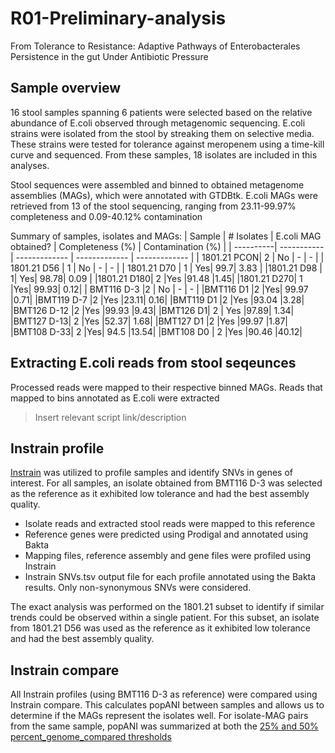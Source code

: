 # R01-Preliminary-analysis
From Tolerance to Resistance: Adaptive Pathways of Enterobacterales Persistence in the gut Under Antibiotic Pressure

## Sample overview
16 stool samples spanning 6 patients were selected based on the relative abundance of E.coli observed through metagenomic sequencing.
E.coli strains were isolated from the stool by streaking them on selective media. These strains were tested for tolerance against meropenem using a time-kill curve and sequenced.
From these samples, 18 isolates are included in this analyses.

Stool sequences were assembled and binned to obtained metagenome assemblies (MAGs), which were annotated with GTDBtk. E.coli MAGs were retrieved from 13 of the stool sequencing, ranging from 23.11-99.97% completeness and 0.09-40.12% contamination

Summary of samples, isolates and MAGs:
| Sample	    | # Isolates	| E.coli MAG obtained? |	Completeness (%)	| Contamination (%) |
| ----------| ----------- | ------------- | ------------- | ------------- |
| 1801.21 PCON| 2  | No	 |  -  |   -   |
| 1801.21 D56	| 1	 |  No	 |  -  |   -   |
| 1801.21 D70	| 1	| Yes|	99.7|	3.83 |
|1801.21 D98	| 1|	Yes|	98.78|	0.09 |
|1801.21 D180|	2	|Yes	|91.48	|1.45|
|1801.21 D270|	1	|Yes|	99.93|	0.12|
| BMT116 D-3	|2  |  No	 |  -  |   -   |
|BMT116 D1	|2	|Yes|	99.97	|0.71|
|BMT119 D-7	|2	|Yes	|23.11|	0.16|
|BMT119 D1	|2	|Yes	|93.04	|3.28|
|BMT126 D-12	|2	|Yes	|99.93	|9.43|
|BMT126 D1|	2	| Yes	|97.89|	1.34|
|BMT127 D-13|	2	|Yes	|52.37|	1.68|
|BMT127 D1	|2	|Yes	|99.97	|1.87|
|BMT108 D-33|	2	|Yes|	94.5	|13.54|
|BMT108 D0	| 2	|Yes	|90.46	|40.12|

## Extracting E.coli reads from stool seqeunces
Processed reads were mapped to their respective binned MAGs. Reads that mapped to bins annotated as E.coli were extracted
> Insert relevant script link/description

## Instrain profile
[Instrain](https://instrain.readthedocs.io/en/latest/) was utilized to profile samples and identify SNVs in genes of interest.
For all samples, an isolate obtained from BMT116 D-3 was selected as the reference as it exhibited low tolerance and had the best assembly quality.
-  Isolate reads and extracted stool reads were mapped to this reference
-  Reference genes were predicted using Prodigal and annotated using Bakta
-  Mapping files, reference assembly and gene files were profiled using Instrain
-  Instrain SNVs.tsv output file for each profile annotated using the Bakta results. Only non-synonymous SNVs were considered.

The exact analysis was performed on the 1801.21 subset to identify if similar trends could be observed within a single patient. For this subset, an isolate from 1801.21 D56 was used as the reference as it exhibited low tolerance and had the best assembly quality.

## Instrain compare
All Instrain profiles (using BMT116 D-3 as reference) were compared using Instrain compare. This calculates popANI between samples and allows us to determine if the MAGs represent the isolates well. For isolate-MAG pairs from the same sample, popANI was summarized at both the [25% and 50% percent_genome_compared thresholds](https://instrain.readthedocs.io/en/latest/important_concepts.html#thresholds-for-determining-same-vs-different-strains)

